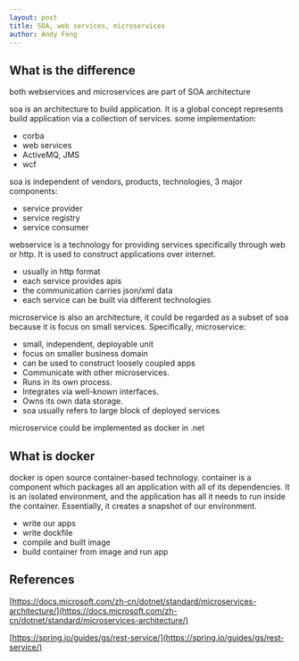 ```yaml
---
layout: post
title: SOA, web services, microservices
author: Andy Feng
---
```


## What is the difference ##
both webservices and microservices are part of SOA architecture

soa is an architecture to build application. It is a global concept represents build application via a collection of services. some implementation:
- corba
- web services
- ActiveMQ, JMS
- wcf

soa is independent of vendors, products, technologies, 3 major components:
- service provider
- service registry
- service consumer

webservice is a technology for providing services specifically through web or http. It is used to construct applications over internet. 
- usually in http format
- each service provides apis
- the communication carries json/xml data
- each service can be built via different technologies

microservice is also an architecture, it could be regarded as a subset of soa because it is focus on small services. Specifically, microservice:
- small, independent, deployable unit
- focus on smaller business domain
- can be used to construct loosely coupled apps
- Communicate with other microservices.
- Runs in its own process.
- Integrates via well-known interfaces.
- Owns its own data storage.
- soa usually refers to large block of deployed services

microservice could be implemented as docker in .net
 

## What is docker ##
docker is open source container-based technology. container is a component which packages all an application with all of its dependencies. It is an isolated environment, and the application has all it needs to run inside the container. 
Essentially, it creates a snapshot of our environment.

- write our apps
- write dockfile
- compile and built image
- build container from image and run app

## References ##
[https://docs.microsoft.com/zh-cn/dotnet/standard/microservices-architecture/](https://docs.microsoft.com/zh-cn/dotnet/standard/microservices-architecture/)

[https://spring.io/guides/gs/rest-service/](https://spring.io/guides/gs/rest-service/)